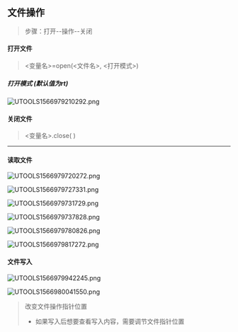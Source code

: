 ## 文件操作

> 步骤：打开--操作--关闭

#### 打开文件

> <变量名>=open(<文件名>, <打开模式>)

##### 打开模式 (默认值为rt)

![UTOOLS1566979210292.png](https://md-imag.oss-cn-beijing.aliyuncs.com/UTOOLS1566979210292.png)

####  关闭文件

> <变量名>.close( )



---

#### 读取文件

![UTOOLS1566979720272.png](https://md-imag.oss-cn-beijing.aliyuncs.com/UTOOLS1566979720272.png)

![UTOOLS1566979727331.png](https://md-imag.oss-cn-beijing.aliyuncs.com/UTOOLS1566979727331.png)

![UTOOLS1566979731729.png](https://md-imag.oss-cn-beijing.aliyuncs.com/UTOOLS1566979731729.png)

![UTOOLS1566979737828.png](https://md-imag.oss-cn-beijing.aliyuncs.com/UTOOLS1566979737828.png)

![UTOOLS1566979780826.png](https://md-imag.oss-cn-beijing.aliyuncs.com/UTOOLS1566979780826.png)

![UTOOLS1566979817272.png](https://md-imag.oss-cn-beijing.aliyuncs.com/UTOOLS1566979817272.png)

#### 文件写入

![UTOOLS1566979942245.png](https://md-imag.oss-cn-beijing.aliyuncs.com/UTOOLS1566979942245.png)

![UTOOLS1566980041550.png](https://md-imag.oss-cn-beijing.aliyuncs.com/UTOOLS1566980041550.png)

> 改变文件操作指针位置
>
> - 如果写入后想要查看写入内容，需要调节文件指针位置

 